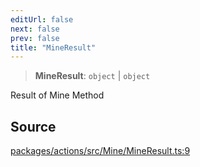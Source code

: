 ```yaml
---
editUrl: false
next: false
prev: false
title: "MineResult"
---
```


> **MineResult**: `object` \| `object`

Result of Mine Method

## Source

[packages/actions/src/Mine/MineResult.ts:9](https://github.com/evmts/tevm-monorepo/blob/main/packages/actions/src/Mine/MineResult.ts#L9)
